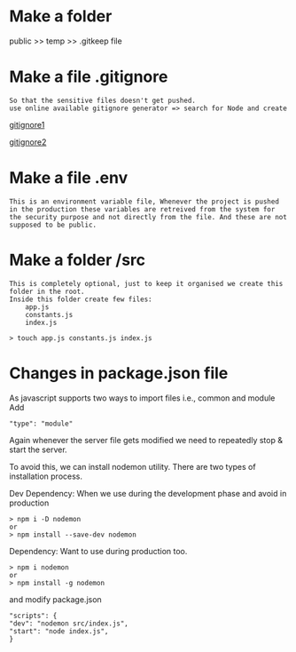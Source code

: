 # Make a folder 
public >> temp >> .gitkeep file

# Make a file .gitignore 
    So that the sensitive files doesn't get pushed.
    use online available gitignore generator => search for Node and create

[gitignore1](https://mrkandreev.name/snippets/gitignore-generator/)

[gitignore2](https://www.toptal.com/developers/gitignore)

# Make a file .env
    This is an environment variable file, Whenever the project is pushed in the production these variables are retreived from the system for the security purpose and not directly from the file. And these are not supposed to be public.

# Make a folder /src
    This is completely optional, just to keep it organised we create this folder in the root.
    Inside this folder create few files:
        app.js
        constants.js
        index.js

    > touch app.js constants.js index.js 

# Changes in package.json file
As javascript supports two ways to import files i.e., common and module
Add

    "type": "module"
Again whenever the server file gets modified we need to repeatedly stop & start the server.

To avoid this, we can install nodemon utility.
There are two types of installation process.

Dev Dependency: When we use during the development phase and avoid in production

    > npm i -D nodemon
    or
    > npm install --save-dev nodemon

Dependency: Want to use during production too.

    > npm i nodemon
    or
    > npm install -g nodemon

and modify package.json

    "scripts": {
    "dev": "nodemon src/index.js",
    "start": "node index.js",
    }


